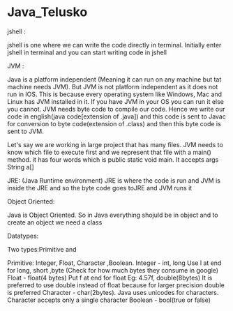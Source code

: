 # Java_Telusko

jshell :

jshell is one where we can write the code directly in terminal. Initially enter jshell in terminal and you can start writing code in jshell

JVM :

Java is a platform independent (Meaning it can run on any machine but tat machine needs JVM). But JVM is not platform independent as it does not run in IOS. This is because every operating system like Windows, Mac and Linux has JVM installed in it. If you have JVM in your OS you can run it else you cannot. JVM needs byte code to compile our code. Hence we write our code in english(java code[extension of .java]) and this code is sent to Javac for conversion to byte code(extension of .class) and then this byte code is sent to JVM.

Let's say we are working in large project that has many files. JVM needs to know which file to execute first and we represent that file with a main() method. it has four words which is public static void main. It accepts args String a[]

JRE: (Java Runtime environment)
JRE is where the code is run and JVM is inside the JRE and so the byte code goes toJRE and JVM runs it

Object Oriented:

Java is Object Oriented. So in Java everything shojuld be in object and to create an object we need a class

Datatypes:

Two types:Primitive and 

Primitive:
Integer, Float, Character ,Boolean.
Integer - int, long Use l at end for long, short ,byte (Check for how much bytes they consume in google)
Float - float(4 bytes) Put f at end for float Eg: 4.57f, double(8bytes) It is preferred to use double instead of float because for larger precision double is preferred
Character - char(2bytes). Java uses unicodes for characters. Character accepts only a single character
Boolean - bool(true or false)